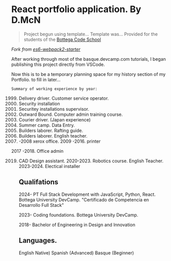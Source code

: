# React portfolio application. By D.McN

> Project begun using template... 
Template was... Provided for the students of the [Bottega Code School](https://bottega.tech/)

*Fork from [es6-webpack2-starter](https://github.com/micooz/es6-webpack2-starter)*

After working through most of the basque.devcamp.com tutorials, 
I began publishing this project directly from VSCode.


Now this is to be a temporary planning space for my history section of my Portfolio. to fill in later... 

    Summary of working experience by year: 
1999. Delivery driver. Customer service operator. 
2000. Security installation 
2001. Securitey installations supervisor.
2002. Outward Bound. Computer admin training course.
2003. Courier driver. (Japan experience) 
2004. Summer camp. Data Entry.  
2005. Builders laborer. Rafting guide.
2006. Builders laborer. English teacher. 
2007. -2008 xerox office.
2009 -2016. printer

2017 -2018. Office admin

2019. CAD Design assistant. 
2020-2023. Robotics course. English Teacher.
2023-2024. Electical installer


      ## Qualifations 
      
      2024- PT Full Stack Development with JavaScript, Python, React. Bottega University DevCamp.
          "Certificado de Competencia en Desarrollo Full Stack"

      2023- Coding foundations. Bottega University DevCamp.

      2018- Bachelor of Engineering in Design and Innovation



      ## Languages.
      English Native)
      Spanish (Advanced)
      Basque (Beginner)
      
